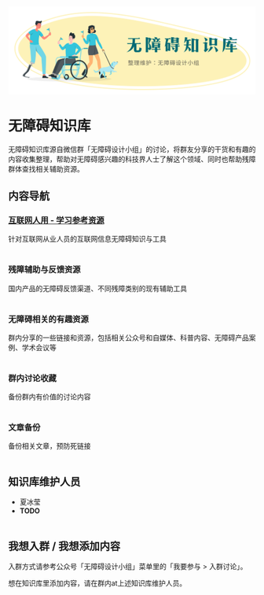 ![无障碍知识库；整理维护：无障碍设计小组](assets/wiki-header.png)

# 无障碍知识库
无障碍知识库源自微信群「无障碍设计小组」的讨论，将群友分享的干货和有趣的内容收集整理，帮助对无障碍感兴趣的科技界人士了解这个领域、同时也帮助残障群体查找相关辅助资源。


## 内容导航

### **[互联网人用 - 学习参考资源](互联网人用-学习参考资源.md)** 
针对互联网从业人员的互联网信息无障碍知识与工具
<br/><br/>

### **残障辅助与反馈资源**
国内产品的无障碍反馈渠道、不同残障类别的现有辅助工具
<br/><br/>

### **无障碍相关的有趣资源**
群内分享的一些链接和资源，包括相关公众号和自媒体、科普内容、无障碍产品案例、学术会议等
<br/><br/>

### **群内讨论收藏**
备份群内有价值的讨论内容
<br/><br/>

### **文章备份**
备份相关文章，预防死链接
<br/><br/>

## 知识库维护人员
* 夏冰莹
* **TODO**
<br/><br/>

## 我想入群 / 我想添加内容

入群方式请参考公众号「无障碍设计小组」菜单里的「我要参与 > 入群讨论」。

想在知识库里添加内容，请在群内at上述知识库维护人员。